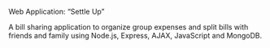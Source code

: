 Web Application: “Settle Up”

A bill sharing application to organize group expenses and split bills with friends and family using Node.js, Express, AJAX, JavaScript and MongoDB.

